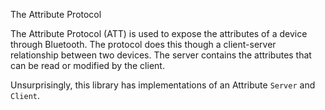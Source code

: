 The Attribute Protocol

The Attribute Protocol (ATT) is used to expose the attributes of a device through Bluetooth. The
protocol does this though a client-server relationship between two devices. The server contains
the attributes that can be read or modified by the client.

Unsurprisingly, this library has implementations of an Attribute `Server` and `Client`.

[Server]: ./struct.Server.html
[Client]: ./struct.Client.html